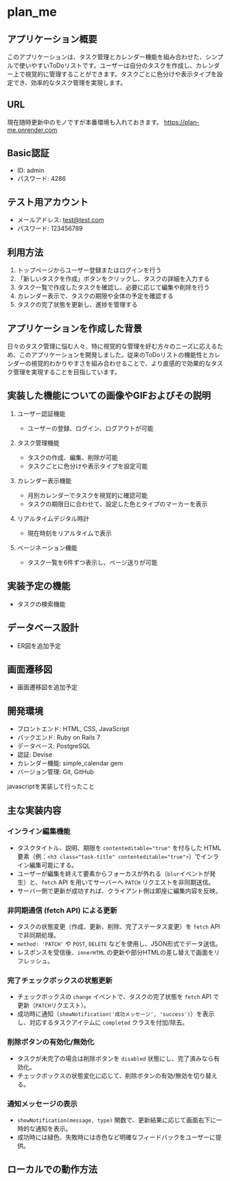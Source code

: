 # plan_me

## アプリケーション概要
このアプリケーションは、タスク管理とカレンダー機能を組み合わせた、シンプルで使いやすいToDoリストです。ユーザーは自分のタスクを作成し、カレンダー上で視覚的に管理することができます。タスクごとに色分けや表示タイプを設定でき、効率的なタスク管理を実現します。

## URL
現在随時更新中のモノですが本番環境も入れておきます。
https://plan-me.onrender.com

## Basic認証
- ID: admin 
- パスワード: 4286

## テスト用アカウント
- メールアドレス: test@test.com
- パスワード: 123456789

## 利用方法
1. トップページからユーザー登録またはログインを行う
2. 「新しいタスクを作成」ボタンをクリックし、タスクの詳細を入力する
3. タスク一覧で作成したタスクを確認し、必要に応じて編集や削除を行う
4. カレンダー表示で、タスクの期限や全体の予定を確認する
5. タスクの完了状態を更新し、進捗を管理する

## アプリケーションを作成した背景
日々のタスク管理に悩む人々、特に視覚的な管理を好む方々のニーズに応えるため、このアプリケーションを開発しました。従来のToDoリストの機能性とカレンダーの視覚的わかりやすさを組み合わせることで、より直感的で効果的なタスク管理を実現することを目指しています。

## 実装した機能についての画像やGIFおよびその説明
1. ユーザー認証機能
   - ユーザーの登録、ログイン、ログアウトが可能

2. タスク管理機能
   - タスクの作成、編集、削除が可能
   - タスクごとに色分けや表示タイプを設定可能

3. カレンダー表示機能
   - 月別カレンダーでタスクを視覚的に確認可能
   - タスクの期限日に合わせて、設定した色とタイプのマーカーを表示

4. リアルタイムデジタル時計
   - 現在時刻をリアルタイムで表示

5. ページネーション機能
   - タスク一覧を6件ずつ表示し、ページ送りが可能

## 実装予定の機能
- タスクの検索機能

## データベース設計
- ER図を追加予定

## 画面遷移図
- 画面遷移図を追加予定

## 開発環境
- フロントエンド: HTML, CSS, JavaScript
- バックエンド: Ruby on Rails 7
- データベース: PostgreSQL
- 認証: Devise
- カレンダー機能: simple_calendar gem
- バージョン管理: Git, GitHub

javascriptを実装して行ったこと

## 主な実装内容

### インライン編集機能
- タスクタイトル、説明、期限を `contenteditable="true"` を付与した HTML 要素（例：`<h3 class="task-title" contenteditable="true">`）でインライン編集可能にする。
- ユーザーが編集を終えて要素からフォーカスが外れる（`blur`イベントが発生）と、`fetch` API を用いてサーバーへ `PATCH` リクエストを非同期送信。
- サーバー側で更新が成功すれば、クライアント側は即座に編集内容を反映。

### 非同期通信 (fetch API) による更新
- タスクの状態変更（作成、更新、削除、完了ステータス変更）を `fetch` API で非同期処理。
- `method: 'PATCH'` や `POST`, `DELETE` などを使用し、JSON形式でデータ送信。
- レスポンスを受信後、`innerHTML` の更新や部分HTMLの差し替えで画面をリフレッシュ。

### 完了チェックボックスの状態更新
- チェックボックスの `change` イベントで、タスクの完了状態を `fetch` API で更新（`PATCH`リクエスト）。
- 成功時に通知（`showNotification('成功メッセージ', 'success')`）を表示し、対応するタスクアイテムに `completed` クラスを付加/除去。

### 削除ボタンの有効化/無効化
- タスクが未完了の場合は削除ボタンを `disabled` 状態にし、完了済みなら有効化。
- チェックボックスの状態変化に応じて、削除ボタンの有効/無効を切り替える。

### 通知メッセージの表示
- `showNotification(message, type)` 関数で、更新結果に応じて画面右下に一時的な通知を表示。
- 成功時には緑色、失敗時には赤色など明確なフィードバックをユーザーに提供。

## ローカルでの動作方法


